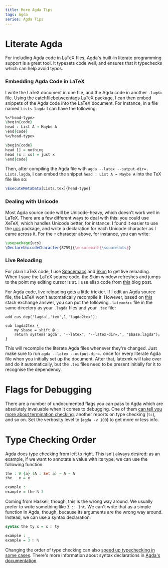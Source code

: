 ```yaml
---
title: More Agda Tips
tags: Agda
series: Agda Tips
---
```


# Literate Agda

For including Agda code in LaTeX files, Agda's built-in literate programming
support is a great tool. It typesets code well, and ensures that it typechecks
which can help avoid typos.

### Embedding Agda Code in LaTeX

I write the LaTeX document in one file, and the Agda code in another `.lagda`
file. Using the
[catchfilebetweentags](https://ctan.org/pkg/catchfilebetweentags?lang=en) LaTeX
package, I can then embed snippets of the Agda code into the LaTeX document. For
instance, in a file named `Lists.lagda` I can have the following:

```agda
%<*head-type>
\begin{code}
head : List A → Maybe A
\end{code}
%</head-type>

\begin{code}
head [] = nothing
head (x ∷ xs) = just x
\end{code}
```

Then, after compiling the Agda file with `agda --latex --output-dir=.
Lists.lagda`, I can embed the snippet `head : List A → Maybe A` into the TeX
file like so:

```latex
\ExecuteMetaData[Lists.tex]{head-type}
```

### Dealing with Unicode

Most Agda source code will be Unicode-heavy, which doesn't work well in LaTeX.
There are a few different ways to deal with this: you could use XeTeX, which
handles Unicode better, for instance. I found it easier to use the
[ucs](https://ctan.org/pkg/ucs?lang=en) package, and write a declaration for
each Unicode character as I came across it. For the `∷` character above, for
instance, you can write:

```latex
\usepackage{ucs}
\DeclareUnicodeCharacter{8759}{\ensuremath{\squaredots}}
```

### Live Reloading

For plain LaTeX code, I use [Spacemacs](http://spacemacs.org/) and
[Skim](https://skim-app.sourceforge.io/) to get live reloading. When I save the
LaTeX source code, the Skim window refreshes and jumps to the point my editing
cursor is at. I use elisp code from
[this](https://mssun.me/blog/spacemacs-and-latex.html) blog post.

For Agda code, live reloading gets a little trickier. If I edit an Agda source
file, the LaTeX won't automatically recompile it. However, based on
[this](https://tex.stackexchange.com/questions/142540/configuring-latexmk-to-use-a-preprocessor-lhs2tex)
stack exchange answer, you can put the following `.latexmkrc` file in the same
directory as your `.lagda` files and your `.tex` file:

```
add_cus_dep('lagda','tex',1,'lagda2tex');

sub lagda2tex {
    my $base = shift @_;
    return system('agda', '--latex', '--latex-dir=.', "$base.lagda");
}
```

This will recompile the literate Agda files whenever they're changed. Just make
sure to run `agda --latex --output-dir=.` once for every literate Agda file when
you initially set up the document. After that, latexmk will take over and do it
automatically, but the `.tex` files need to be present initially for it to
recognise the dependency.

# Flags for Debugging

There are a number of undocumented flags you can pass to Agda which are
absolutely invaluable when it comes to debugging. One of them [can tell you more
about termination
checking](http://oleg.fi/gists/posts/2018-08-29-agda-termination-checker.html),
another reports on type checking (`tc`), and so on. Set the verbosity level to
(`agda -v 100`) to get more or less info.

# Type Checking Order

Agda does type checking from left to right. This isn't always desired: as an
example, if we want to annotate a value with its type, we can use the following
function:

```agda
the : ∀ {a} (A : Set a) → A → A
the _ x = x

example : _
example = the ℕ 3
```

Coming from Haskell, though, this is the wrong way around. We usually prefer to
write something like `3 :: Int`. We can't write that as a simple function in
Agda, though, because its arguments are the wrong way around. Instead, we can
use a syntax declaration:

```agda
syntax the ty x = x ∷ ty

example : _
example = 3 ∷ ℕ
```

Changing the order of type checking can also [speed up typechecking in some
cases](https://github.com/agda/agda-stdlib/issues/622#issue-411010875). There's
more information about syntax declarations in [Agda's
documentation](https://agda.readthedocs.io/en/latest/language/syntax-declarations.html).
